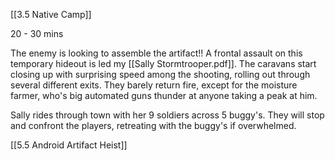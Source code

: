  [[3.5 Native Camp]]

20 - 30 mins 

The enemy is looking to assemble the artifact!!
A frontal assault on this temporary hideout is led my [[Sally Stormtrooper.pdf]].
The caravans start closing up with surprising speed among the shooting, rolling out through several different exits. They barely return fire, except for the moisture farmer, who's big automated guns thunder at anyone taking a peak at him.

Sally rides through town with her 9 soldiers across 5 buggy's. They will stop and confront the players, retreating with the buggy's if overwhelmed.

[[5.5 Android Artifact Heist]]